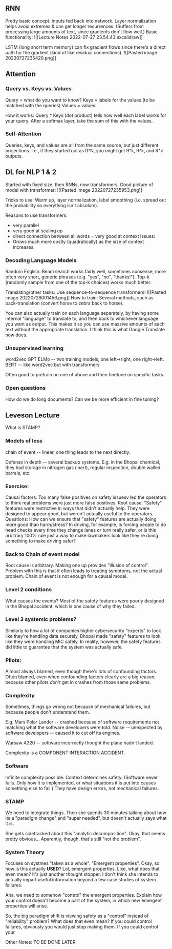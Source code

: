 ## RNN
Pretty basic concept.  Inputs fed back into network.  Layer normalization helps avoid extremes & can get longer recurrences.  (Suffers from processing large amounts of text, since gradients don't flow well.)  Basic functionality:
![[Lecture Notes 2022-07-27 23.54.43.excalidraw]]


LSTM (long short term memory) can fix gradient flows since there's a direct path for the gradient (kind of like residual connections).
![[Pasted image 20220727235420.png]]


## Attention
### Query vs. Keys vs. Values
Query = what do you want to know?
Keys = labels for the values (to be matched with the queries)
Values = values.

How it works:  Query * Keys (dot product) tells how well each label works for your query.  After a softmax layer, take the sum of this with the values.

### Self-Attention
Queries, keys, and values are all from the same source, but just different projections.  I.e., if they started out as R^N, you might get R^k, R^k, and R^v outputs.

## DL for NLP 1 & 2
Started with fixed size, then RNNs, now transformers.  Good picture of model with transformer:
![[Pasted image 20220727235953.png]]

Tricks to use:
Warm up, layer normalization, label smoothing (i.e. spread out the probability so everything isn't absolute).

Reasons to use transformers:
* very parallel
* very good at scaling up
* direct connection between all words = very good at context
Issues:
* Grows much more costly (quadratically) as the size of context increases.

### Decoding Language Models
Random English:
Beam search works fairly well, sometimes nonsense, more often very short, generic phrases (e.g. "yes", "no", "thanks!").  Top-k (randomly sample from one of the top-k choices) works much better.

Translating/other tasks:  Use sequence-to-sequence transformers!
![[Pasted image 20220728001456.png]]
How to train:  Several methods, such as back-translation (convert horse to zebra back to horse).

You can also actually train on each language separately, by having some internal "language" to translate to, and then back to whichever language you want as output.  This makes it so you can use massive amounts of each text without the appropriate translation.  I think this is what Google Translate now does.

### Unsupervised learning
word2vec
GPT
ELMo -- two training models, one left->right, one right->left.
BERT -- like word2vec but with transformers

Often good to pretrain on one of above and then finetune on specific tasks.


### Open questions
How do we do long documents?
Can we be more efficient in fine tuning?


## Leveson Lecture
What is STAMP?
### Models of loss
chain of event -- linear, one thing leads to the next directly.

Defense in depth -- several backup systems.  E.g. in the Bhopal chemical, they had storage in nitrogen gas (inert), regular inspection, double walled barrels, etc.

### Exercise:
Causal factors:  Too many false positives on safety issuesv  led the operators to think real problems were just more false positives.
Root cause:  "Safety" features were restrictive in ways that didn't actually help. 
 They were designed to appear good, but weren't actually useful to the operators.
Questions:  How can we ensure that "safety" features are actually doing more good than harm/stress?  In driving, for example, is forcing people to do head checks every time they change lanes or turn really safer, or is this arbitrary 100% rule just a way to make lawmakers look like they're doing something to make driving safer?

### Back to Chain of event model
Root cause is arbitrary.  Making one up provides "illusion of control".  Problem with this is that it often leads to treating symptoms, not the actual problem.  Chain of event is not enough for a causal model.

### Level 2 conditions
What causes the events?
Most of the safety features were poorly designed in the Bhopal accident, which is one cause of why they failed.

### Level 3 systemic problems?
Similarly to how a lot of companies higher cybersecurity "experts" to look like they're handling data securely, Bhopal made "safety" features to look like they were handling MIC safely.  In reality, however, the safety features did little to guarantee that the system was actually safe.

### Pilots:
Almost always blamed, even though there's lots of confounding factors.  Often blamed, even when confounding factors clearly are a big reason, because other pilots *don't* get in crashes from those same problems.

### Complexity
Sometimes, things go wrong not because of mechanical failures, but because people don't understand them.

E.g. Mars Polar Lander -- crashed because of software requirements not matching what the software developers were told.  Noise -- unexpected by software developers -- caused it to cut off its engines.

Warsaw A320 -- software incorrectly thought the plane hadn't landed.

Complexity is a COMPONENT INTERACTION ACCIDENT.

### Software
Infinite complexity possible.  Context determines safety.  (Software never fails.  Only how it is implemented, or what situations it is put into causes something else to fail.)  They have design errors, not mechanical failures.

### STAMP
We need to integrate things.  Then she spends 30 minutes talking about how its a "paradigm change" and "super needed", but doesn't actually says what it is.

She gets sidetracked about this "analytic decomposition".  Okay, that seems pretty obvious...  Aparently, though, that's still "not the problem". 

### System Theory
Focuses on systmes "taken as a whole".  "Emergent properties".  Okay, so how is this actually **USED**?  Lol, emergent properties.  Like, what does that even mean?  It's just another thought stopper.  I don't think she intends to actually impart useful information beyond a few case studies of system failures.

Aha, we need to somehow "control" the emergent properties.  Explain how your control doesn't become a part of the system, in which new emergent properties will arise.

So, the big paradigm shift is viewing safety as a "control" instead of "reliability" problem?  What does that even mean?  If you could control failures, obviously you would just stop making them.  If you could control your 

Other Notes:
TO BE DONE LATER